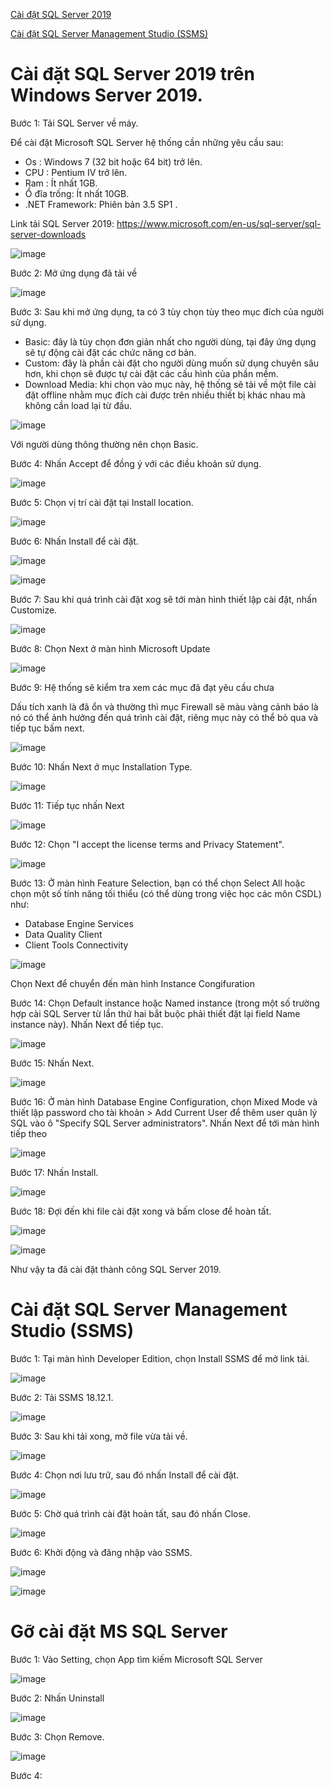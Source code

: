 [Cài đặt SQL Server 2019](#sql)

[Cài đặt SQL Server Management Studio (SSMS)](#ssms)

<a name="sql"></a>
# Cài đặt SQL Server 2019 trên Windows Server 2019.

Bước 1: Tải SQL Server về máy.

Để cài đặt Microsoft SQL Server hệ thống cần những yêu cầu sau:

- Os : Windows 7 (32 bit hoặc 64 bit) trở lên.
- CPU :  Pentium IV trở lên.
- Ram : Ít nhất 1GB.
- Ổ đĩa trống: Ít nhất 10GB.
- .NET Framework: Phiên bản 3.5 SP1 .

Link tải SQL Server 2019: https://www.microsoft.com/en-us/sql-server/sql-server-downloads

![image](https://user-images.githubusercontent.com/111716161/191170247-4e5c958e-6ecf-41e6-9587-842a7c322112.png)

Bước 2: Mở ứng dụng đã tải về

![image](https://user-images.githubusercontent.com/111716161/191170299-4cb11f99-3258-4082-920a-9f231ea889ee.png)

Bước 3: Sau khi mở ứng dụng, ta có 3 tùy chọn tùy theo mục đích của người sử dụng.

- Basic: đây là tùy chọn đơn giản nhất cho người dùng, tại đây ứng dụng sẽ tự động cài đặt các chức năng cơ bản.
- Custom: đây là phần cài đặt cho người dùng muốn sử dụng chuyên sâu hơn, khi chọn sẽ được tự cài đặt các cấu hình của phần mềm.
- Download Media: khi chọn vào mục này, hệ thống sẽ tải về một file cài đặt offline nhằm mục đích cài được trên nhiều thiết bị khác nhau mà không cần load lại từ đầu.

![image](https://user-images.githubusercontent.com/111716161/191170404-10366e8d-eb7f-4785-9bf4-1992c71a12af.png)

Với người dùng thông thường nên chọn Basic.

Bước 4: Nhấn Accept để đồng ý với các điều khoản sử dụng. 

![image](https://user-images.githubusercontent.com/111716161/191170688-8efbb007-13e9-4639-8d09-23fef5806dc7.png)

Bước 5: Chọn vị trí cài đặt tại Install location. 

![image](https://user-images.githubusercontent.com/111716161/191170771-2936d38b-a9f9-4cd4-9b18-2cf7991b7248.png)

Bước 6: Nhấn Install để cài đặt.

![image](https://user-images.githubusercontent.com/111716161/191170895-691ce8e4-291e-4e54-a0b3-37363a0c2e04.png)

![image](https://user-images.githubusercontent.com/111716161/191170928-4c2a1d08-f884-4814-a6af-d6d57aba7827.png)

Bước 7: Sau khi quá trình cài đặt xog sẽ tới màn hình thiết lập cài đặt, nhấn Customize. 

![image](https://user-images.githubusercontent.com/111716161/191184205-4be138d0-1395-4c32-9821-9cfd2d48fc9e.png)

Bước 8: Chọn Next ở màn hình Microsoft Update

![image](https://user-images.githubusercontent.com/111716161/191185269-fc3b40ae-f688-4c41-bfc9-e9fe7b9b7721.png)

Bước 9: Hệ thống sẽ kiểm tra xem các mục đã đạt yêu cầu chưa

Dấu tích xanh là đã ổn và thường thì mục Firewall sẽ màu vàng cảnh báo là nó có thể ảnh hưởng đến quá trình cài đặt, riêng mục này có thể bỏ qua và tiếp tục bấm next.

![image](https://user-images.githubusercontent.com/111716161/191185479-8177a39f-e07f-4f65-8cad-4d295bc1defb.png)

Bước 10: Nhấn Next ở mục Installation Type.

![image](https://user-images.githubusercontent.com/111716161/191185733-c4816370-6164-4d2e-b2c3-a921a09dc101.png)

Bước 11: Tiếp tục nhấn Next

![image](https://user-images.githubusercontent.com/111716161/191185830-bcf13b6b-ebb2-43e2-b51a-9490fc9d400d.png)

Bước 12: Chọn "I accept the license terms and Privacy Statement".

![image](https://user-images.githubusercontent.com/111716161/191185896-02c73aa9-64bd-4696-a3db-22caee43063b.png)

Bước 13: Ở màn hình Feature Selection, bạn có thể chọn Select All hoặc chọn một số tính năng tối thiểu (có thể dùng trong việc học các môn CSDL) như:

- Database Engine Services
- Data Quality Client
- Client Tools Connectivity

![image](https://user-images.githubusercontent.com/111716161/191186181-de576b09-15f3-4cb5-870e-1a320da10935.png)

Chọn Next để chuyển đến màn hình Instance Congifuration

Bước 14: Chọn Default instance hoặc Named instance (trong một số trường hợp cài SQL Server từ lần thứ hai bắt buộc phải thiết đặt lại field Name instance này). Nhấn Next để tiếp tục. 

![image](https://user-images.githubusercontent.com/111716161/191186440-32c54457-0615-42bf-9a55-8bb7a27b5be8.png)

Bước 15: Nhấn Next.

![image](https://user-images.githubusercontent.com/111716161/191186569-541ca44f-0b27-4dd1-9678-5012e6d13e3f.png)

Bước 16:  Ở màn hình Database Engine Configuration, chọn Mixed Mode và thiết lập password cho tài khoản > Add Current User để thêm user quản lý SQL vào ô "Specify SQL Server administrators". Nhấn Next để tới màn hình tiếp theo

![image](https://user-images.githubusercontent.com/111716161/191186874-29cd44a3-93ff-49a2-baa9-8fa412c7353b.png)

Bước 17: Nhấn Install.

![image](https://user-images.githubusercontent.com/111716161/191187125-622bfc4d-1ffe-42fc-9a5a-7cfadc792ee5.png)

Bước 18: Đợi đến khi file cài đặt xong và bấm close để hoàn tất.

![image](https://user-images.githubusercontent.com/111716161/191187277-7423336e-3e16-4738-9ac8-a7f62f4756c9.png)

![image](https://user-images.githubusercontent.com/111716161/191187521-b74f31b7-0ae8-4761-9b03-e4a5bc57b0a8.png)

Như vậy ta đã cài đặt thành công SQL Server 2019.

<a name="ssms"></a>
# Cài đặt SQL Server Management Studio (SSMS)

Bước 1: Tại màn hình Developer Edition, chọn Install SSMS để mở link tải. 

![image](https://user-images.githubusercontent.com/111716161/191188004-bfd36b7d-fd6d-4247-985d-77b65418d89d.png)

Bước 2: Tải SSMS 18.12.1.

![image](https://user-images.githubusercontent.com/111716161/191188286-72f45eeb-98b8-4c2f-8967-cf36fd87a773.png)

Bước 3: Sau khi tải xong, mở file vừa tải về. 

![image](https://user-images.githubusercontent.com/111716161/191188774-41f0c585-f110-47e3-8f50-b4d656c3b4a5.png)

Bước 4: Chọn nơi lưu trữ, sau đó nhấn Install để cài đặt.

![image](https://user-images.githubusercontent.com/111716161/191188995-286f3f67-672b-4d87-812c-d3baf584b15e.png)

Bước 5: Chờ quá trình cài đặt hoàn tất, sau đó nhấn Close. 

![image](https://user-images.githubusercontent.com/111716161/191190455-201565d4-69cf-4343-970a-c7f945b0b667.png)

Bước 6: Khởi động và đăng nhập vào SSMS.

![image](https://user-images.githubusercontent.com/111716161/191191188-47b98d5e-fa22-4b2b-bffd-b078ce11d07a.png)

![image](https://user-images.githubusercontent.com/111716161/191192069-5cee0e13-e24e-4581-b2e9-c9c12a40bffb.png)

# Gỡ cài đặt MS SQL Server

Bước 1: Vào Setting, chọn App tìm kiếm Microsoft SQL Server

![image](https://user-images.githubusercontent.com/111716161/191193408-5d49ebc0-77d2-404e-b2e1-d56fdd893b99.png)

Bước 2: Nhấn Uninstall

![image](https://user-images.githubusercontent.com/111716161/191193579-4b9eb9af-8151-45d2-979a-9ed1ebc67e0b.png)

Bước 3: Chọn Remove.

![image](https://user-images.githubusercontent.com/111716161/191193694-fd840b73-37b1-4fee-89a7-fda989d2f50e.png)

Bước 4: 
